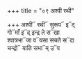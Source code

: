 +++
title = "०९ अश्वी रथी"

+++
अश्वी᳓ रथी᳓ सुरूप᳓ इ᳓द्  
गो᳓माँ इ᳓द् इन्द्र ते स᳓खा  
श्वात्रभा᳓जा व᳓यसा सचते स᳓दा  
चन्द्रो᳓ याति सभा᳓म् उ᳓प